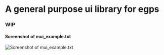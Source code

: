 # A general purpose ui library for egps
### WIP

#### Screenshot of mui_example.txt

![Screenshot of mui_example.txt](https://i.imgur.com/pQ1Yvr3.png)
